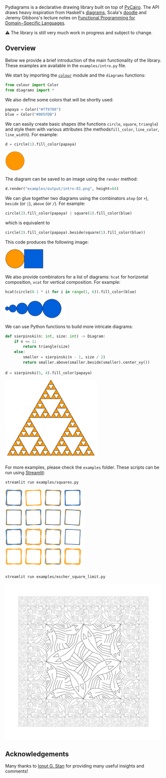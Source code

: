Pydiagrams is a declarative drawing library built on top of [PyCairo](https://pycairo.readthedocs.io).
The API draws heavy inspiration from
Haskell's [diagrams](https://diagrams.github.io/),
Scala's [doodle](https://github.com/creativescala/doodle/) and
Jeremy Gibbons's lecture notes on [Functional Programming for Domain−Specific Languages](http://www.cs.ox.ac.uk/publications/publication7583-abstract.html).

⚠️ The library is still very much work in progress and subject to change.

## Overview

Below we provide a brief introduction of the main functionality of the library.
These examples are available in the `examples/intro.py` file.

We start by importing the [`colour`](https://github.com/vaab/colour) module and the `diagrams` functions:

```python
from colour import Color
from diagrams import *
```

We also define some colors that will be shortly used:

```python
papaya = Color("#ff9700")
blue = Color("#005FDB")
```

We can easily create basic shapes (the functions `circle`, `square`, `triangle`) and style them with various attributes (the methods`fill_color`, `line_color`, `line_width`).
For example:

```python
d = circle(1).fill_color(papaya)
```

![circle](examples/output/intro-01.png)

The diagram can be saved to an image using the `render` method:

```python
d.render("examples/output/intro-01.png", height=64)
```

We can glue together two diagrams using the combinators `atop` (or `+`), `beside` (or `|`), `above` (or `/`).
For example:

```python
circle(2).fill_color(papaya) | square(1).fill_color(blue)
```

which is equivalent to

```python
circle(2).fill_color(papaya).beside(square(1).fill_color(blue))
```

This code produces the following image:

![atop](examples/output/intro-02.png)

We also provide combinators for a list of diagrams:
`hcat` for horizontal composition, `vcat` for vertical composition.
For example:

```python
hcat(circle(0.1 * i) for i in range(1, 6)).fill_color(blue)
```
![hcat](examples/output/intro-03.png)

We can use Python functions to build more intricate diagrams:

```python
def sierpinski(n: int, size: int) -> Diagram:
    if n <= 1:
        return triangle(size)
    else:
        smaller = sierpinski(n - 1, size / 2)
        return smaller.above(smaller.beside(smaller).center_xy())

d = sierpinski(5, 4).fill_color(papaya)
```

![sierpinski](examples/output/intro-04.png)

For more examples, please check the `examples` folder.
These scripts can be run using [Streamlit](https://streamlit.io/):

```bash
streamlit run examples/squares.py
```

![squares](examples/output/squares.png)

```bash
streamlit run examples/escher_square_limit.py
```

![escher](examples/output/escher-square-limit.png)

## Acknowledgements

Many thanks to [Ionuț G. Stan](http://igstan.ro/) for providing many useful insights and comments!
